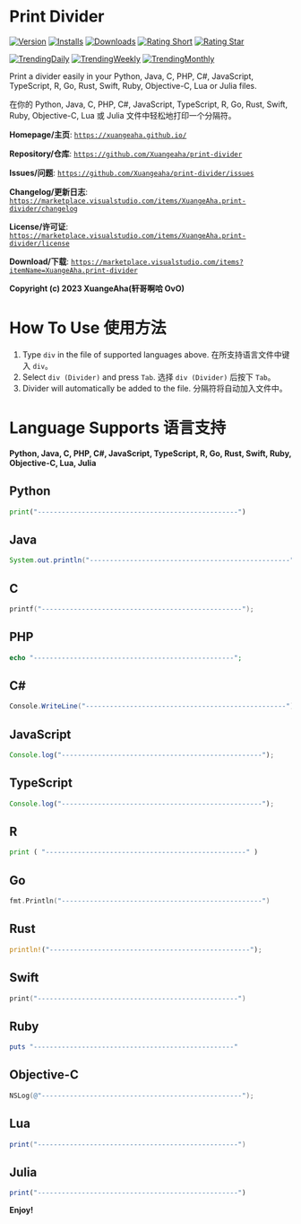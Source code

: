# Print Divider

[![Version](https://vsmarketplacebadges.dev/version/xuangeaha.print-divider.svg?&colorB=orange)](https://marketplace.visualstudio.com/items?itemName=xuangeaha.print-divider) [![Installs](https://vsmarketplacebadges.dev/installs/xuangeaha.print-divider.svg)](https://marketplace.visualstudio.com/items?itemName=xuangeaha.print-divider) [![Downloads](https://vsmarketplacebadges.dev/downloads/xuangeaha.print-divider.svg)](https://marketplace.visualstudio.com/items?itemName=xuangeaha.print-divider) [![Rating Short](https://vsmarketplacebadges.dev/rating-short/xuangeaha.print-divider.svg)](https://marketplace.visualstudio.com/items?itemName=xuangeaha.print-divider) [![Rating Star](https://vsmarketplacebadges.dev/rating-star/xuangeaha.print-divider.svg)](https://marketplace.visualstudio.com/items?itemName=xuangeaha.print-divider)

[![TrendingDaily](https://vsmarketplacebadges.dev/trending-daily/xuangeaha.print-divider.svg?&colorB=blue)](https://marketplace.visualstudio.com/items?itemName=xuangeaha.print-divider) [![TrendingWeekly](https://vsmarketplacebadges.dev/trending-weekly/xuangeaha.print-divider.svg?&colorB=blue)](https://marketplace.visualstudio.com/items?itemName=xuangeaha.print-divider) [![TrendingMonthly](https://vsmarketplacebadges.dev/trending-monthly/xuangeaha.print-divider.svg?&colorB=blue)](https://marketplace.visualstudio.com/items?itemName=xuangeaha.print-divider)

Print a divider easily in your Python, Java, C, PHP, C#, JavaScript, TypeScript, R, Go, Rust, Swift, Ruby, Objective-C, Lua or Julia files.

在你的 Python, Java, C, PHP, C#, JavaScript, TypeScript, R, Go, Rust, Swift, Ruby, Objective-C, Lua 或 Julia 文件中轻松地打印一个分隔符。

**Homepage/主页**: [`https://xuangeaha.github.io/`](https://xuangeaha.github.io/)

**Repository/仓库**: [`https://github.com/Xuangeaha/print-divider`](https://github.com/Xuangeaha/print-divider)

**Issues/问题**: [`https://github.com/Xuangeaha/print-divider/issues`](https://github.com/Xuangeaha/print-divider/issues)

**Changelog/更新日志**: [`https://marketplace.visualstudio.com/items/XuangeAha.print-divider/changelog`](https://marketplace.visualstudio.com/items/XuangeAha.print-divider/changelog)

**License/许可证**: [`https://marketplace.visualstudio.com/items/XuangeAha.print-divider/license`](https://marketplace.visualstudio.com/items/XuangeAha.print-divider/license)

**Download/下载**: [`https://marketplace.visualstudio.com/items?itemName=XuangeAha.print-divider`](https://marketplace.visualstudio.com/items?itemName=XuangeAha.print-divider)

**Copyright (c) 2023 XuangeAha(轩哥啊哈 OvO)**

# How To Use 使用方法

1. Type `div` in the file of supported languages above. 在所支持语言文件中键入 `div`。
2. Select `div (Divider)` and press `Tab`. 选择 `div (Divider)` 后按下 `Tab`。
3. Divider will automatically be added to the file. 分隔符将自动加入文件中。

# Language Supports 语言支持

**Python, Java, C, PHP, C#, JavaScript, TypeScript, R, Go, Rust, Swift, Ruby, Objective-C, Lua, Julia**

## Python

```python
print("--------------------------------------------------")
```

## Java

```java
System.out.println("--------------------------------------------------");
```

## C

```c
printf("--------------------------------------------------");
```

## PHP

```php
echo "--------------------------------------------------";
```

## C#

```csharp
Console.WriteLine("--------------------------------------------------");
```

## JavaScript

```javascript
Console.log("--------------------------------------------------");
```

## TypeScript

```typescript
Console.log("--------------------------------------------------");
```

## R

```python
print ( "--------------------------------------------------" )
```

## Go

```go
fmt.Println("--------------------------------------------------")
```

## Rust

```rust
println!("--------------------------------------------------");
```

## Swift

```swift
print("--------------------------------------------------")
```

## Ruby

```ruby
puts "--------------------------------------------------"
```

## Objective-C

```objectivec
NSLog(@"--------------------------------------------------");
```

## Lua

```lua
print("--------------------------------------------------")
```

## Julia

```julia
print("--------------------------------------------------")
```

**Enjoy!**
